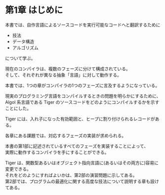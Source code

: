 # 第1章 はじめに

本書では、自作言語によるソースコードを実行可能なコードへと翻訳するために

- 技法
- データ構造
- アルゴリズム

について学ぶ。

現在のコンパイラは、複数のフェーズに分けて構成されている。  
そして、それぞれが異なる抽象「言語」に対して動作する。

本書では、1つの章がコンパイラの1つのフェーズに言及するようになっている。

現実のプログラミング言語をコンパイルするときの問題を明らかにするために、  
Algol 系言語である Tiger のソースコードをどのようにコンパイルするかを示すことにした。  

Tiger には、入れ子になった有効範囲と、ヒープに割り付けられるレコードがある。

各章にある課題では、対応するフェーズの実装が求められる。

本書の第1部に記述されているすべてのフェーズを実装することによって、  
実際に動作するコンパイラを手にすることができる。

Tiger は、関数型あるいはオブジェクト指向言語に(あるいはその両方に)容易に変更できる。  
それをどのようにすればよいかは、第2部の演習問題に示してある。  
第2部では、プログラムの最適化に関する高度な技法について説明する章も設けてある。
